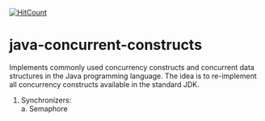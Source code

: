 [![HitCount](http://hits.dwyl.io/nawazish-github/java-concurrent-constructs.svg)](http://hits.dwyl.io/nawazish-github/java-concurrent-constructs)

# java-concurrent-constructs
Implements commonly used concurrency constructs and concurrent data structures in the Java programming language.
The idea is to re-implement all concurrency constructs available in the standard JDK.

1. Synchronizers:<br>
    a. Semaphore
